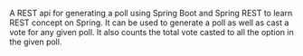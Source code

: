 A REST api for generating a poll using Spring Boot and Spring REST to learn REST concept on Spring. It can be used to generate a poll as well as cast a vote for any given poll. It also counts the total vote casted to all the option in the given poll.
